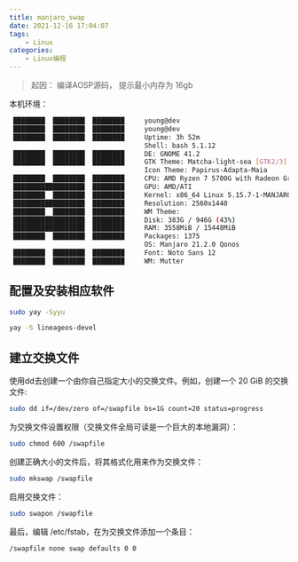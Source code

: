 ```yaml
---
title: manjaro_swap
date: 2021-12-16 17:04:07
tags:
    - Linux
categories:
    - Linux编程
---
```



> 起因： 编译AOSP源码， 提示最小内存为 16gb


本机环境：
```bash
 ████████  ████████  ████████     young@dev
 ████████  ████████  ████████     young@dev
 ████████  ████████  ████████     Uptime: 3h 52m
                                  Shell: bash 5.1.12
 ████████  ████████  ████████     DE: GNOME 41.2
 ████████  ████████  ████████     GTK Theme: Matcha-light-sea [GTK2/3]
                                  Icon Theme: Papirus-Adapta-Maia
 ████████  ████████  ████████     CPU: AMD Ryzen 7 5700G with Radeon Graphics @ 16x 3.8GHz
 ██████████████████  ████████     GPU: AMD/ATI
 ████████  ████████  ████████     Kernel: x86_64 Linux 5.15.7-1-MANJARO
 ██████████████████  ████████     Resolution: 2560x1440
 ████████  ████████  ████████     WM Theme: 
 ██████████████████  ████████     Disk: 383G / 946G (43%)
 ██████████████████  ████████     RAM: 3558MiB / 15448MiB
 ████████  ████████  ████████     Packages: 1375
                                  OS: Manjaro 21.2.0 Qonos
 ████████  ████████  ████████     Font: Noto Sans 12
 ████████  ████████  ████████     WM: Mutter
```

## 配置及安装相应软件
```bash
sudo yay -Syyu

yay -S lineageos-devel

```

## 建立交换文件

使用dd去创建一个由你自己指定大小的交换文件。例如，创建一个 20 GiB 的交换文件:
```bash
sudo dd if=/dev/zero of=/swapfile bs=1G count=20 status=progress
```

为交换文件设置权限（交换文件全局可读是一个巨大的本地漏洞）：

```bash
sudo chmod 600 /swapfile
```

创建正确大小的文件后，将其格式化用来作为交换文件：

```bash
sudo mkswap /swapfile
```

启用交换文件：

```bash
sudo swapon /swapfile
```

最后，编辑 /etc/fstab，在为交换文件添加一个条目：

```bash
/swapfile none swap defaults 0 0
```











